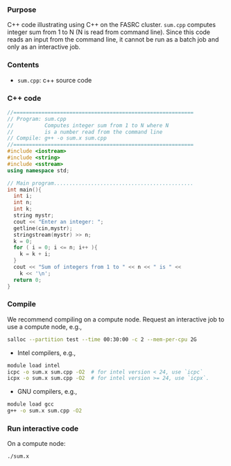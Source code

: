 ###  Purpose

C++ code illustrating using C++ on the FASRC cluster. `sum.cpp` computes integer sum from 1 to N (N is read from command line). Since this code reads an input from the command line, it cannot be run as a batch job and only as an interactive job.

### Contents

* `sum.cpp`: c++ source code 

### C++ code

```cpp
//==========================================================
// Program: sum.cpp
//          Computes integer sum from 1 to N where N
//          is a number read from the command line
// Compile: g++ -o sum.x sum.cpp
//==========================================================
#include <iostream>
#include <string>
#include <sstream>
using namespace std;

// Main program.............................................
int main(){
  int i;
  int n;
  int k;
  string mystr;
  cout << "Enter an integer: ";
  getline(cin,mystr);
  stringstream(mystr) >> n;
  k = 0;
  for ( i = 0; i <= n; i++ ){
    k = k + i;
  }
  cout << "Sum of integers from 1 to " << n << " is " <<
    k << '\n';
  return 0;
}
```

### Compile

We recommend compiling on a compute node. Request an interactive job to use a compute node, e.g.,

```bash
salloc --partition test --time 00:30:00 -c 2 --mem-per-cpu 2G
```

* Intel compilers, e.g.,

```bash
module load intel
icpc -o sum.x sum.cpp -O2  # for intel version < 24, use `icpc`
icpx -o sum.x sum.cpp -O2  # for intel version >= 24, use `icpx`.
```

* GNU compilers, e.g.,

```bash
module load gcc
g++ -o sum.x sum.cpp -O2
```

### Run interactive code

On a compute node:

```bash
./sum.x
```
